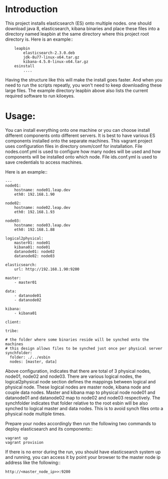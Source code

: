 Introduction
============
This project installs elasticsearch (ES) onto multiple nodes.
one should download java 8, elasticsearch, kibana binaries and place
these files into a directory named leapbin at the same directory where this
project root directory is. Here is an example::

        leapbin
            elasticsearch-2.3.0.deb
            jdk-8u77-linux-x64.tar.gz
            kibana-4.5.0-linux-x64.tar.gz
        esinstall
            ....

Having the structure like this will make the install goes faster. And when you
need to run the scripts repeatly, you won't need to keep downloading these
large files. The example directory leapbin above also lists the current
required software to run kiloeyes.


Usage:
======
You can install everything onto one machine or you can choose install different
components onto different servers. It is best to have various ES components
installed onto the separate machines. This vagrant project uses configuration
files in directory onvm/conf for installation. File nodes.conf.yml is
used to configure how many nodes will be used and how components will be
installed onto which node. File ids.conf.yml is used to save credentials to
access machines.

Here is an example::

    ---
    node01:
        hostname: node01.leap.dev
        eth0: 192.168.1.90

    node02:
        hostname: node02.leap.dev
        eth0: 192.168.1.93

    node03:
        hostname: node03.leap.dev
        eth0: 192.168.1.88

    logical2physical:
        master01: node01
        kibana01: node01
        datanode01: node02
        datanode02: node03

    elasticsearch:
        url: http://192.168.1.90:9200

    master:
        - master01

    data:
        - datanode01
        - datanode02

    kibana:
        - kibana01

    client:

    tribe:

    # the folder where some binaries reside will be synched onto the machines
    # this design allows files to be synched just once per physical server
    synchfolder:
      folder: ./../esbin
      nodes: [master, data]


Above configuration, indicates that there are total of 3 physical nodes,
node01, node02 and node03. There are various logical nodes, the
logical2physical node section defines the mappings between logical and
physical node. These logical nodes are master node, kibana node and couple
data nodes. Master and kibana map to physical node node01 and datanode01 and
datanode02 map to node02 and node03 respectively. The synchfolder indicates
that folder relative to the root esbin will be also synched to logical master
and data nodes. This is to avoid synch files onto a physical node multiple
times.


Prepare your nodes accordingly then run the following two commands to deploy
elasticsearch and its components::

    vagrant up
    vagrant provision

If there is no error during the run, you should have elasticsearch system up
and running, you can access it by point your browser to the master node ip
address like the following::

    http://<master_node_ip>>:9200
